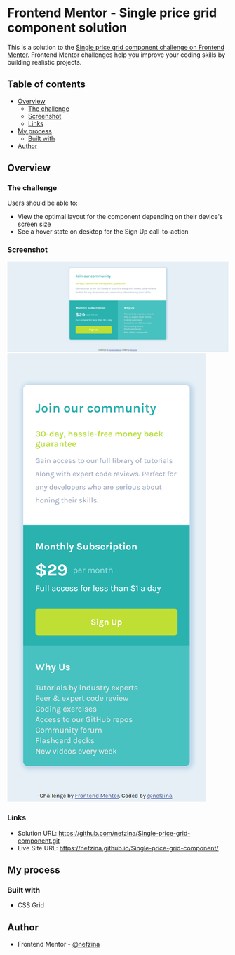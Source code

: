 # Frontend Mentor - Single price grid component solution

This is a solution to the [Single price grid component challenge on Frontend Mentor](https://www.frontendmentor.io/challenges/single-price-grid-component-5ce41129d0ff452fec5abbbc). Frontend Mentor challenges help you improve your coding skills by building realistic projects. 

## Table of contents

- [Overview](#overview)
  - [The challenge](#the-challenge)
  - [Screenshot](#screenshot)
  - [Links](#links)
- [My process](#my-process)
  - [Built with](#built-with)
- [Author](#author)

## Overview

### The challenge

Users should be able to:

- View the optimal layout for the component depending on their device's screen size
- See a hover state on desktop for the Sign Up call-to-action

### Screenshot

![desktop-design](./screenshot-desktop-design.png)
![mobile-design](./screenshot-mobile-design.png)

### Links

- Solution URL: https://github.com/nefzina/Single-price-grid-component.git
- Live Site URL: https://nefzina.github.io/Single-price-grid-component/

## My process

### Built with
- CSS Grid

## Author
- Frontend Mentor - [@nefzina](https://github.com/nefzina)
